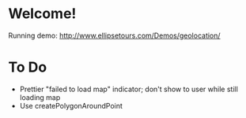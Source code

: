 # Welcome!

Running demo: http://www.ellipsetours.com/Demos/geolocation/

# To Do

* Prettier "failed to load map" indicator; don't show to user while still loading map
* Use createPolygonAroundPoint